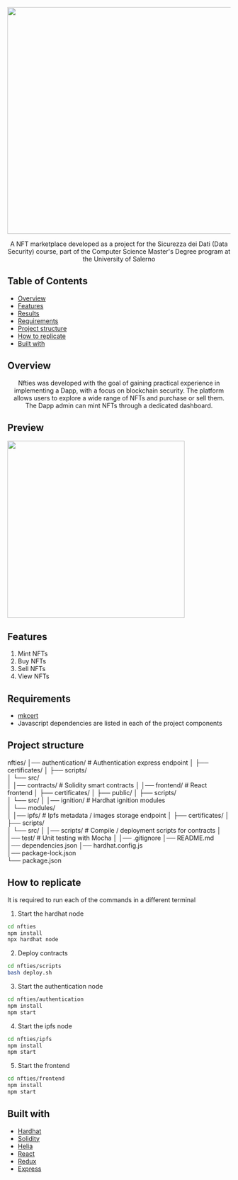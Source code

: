 <p align="center">
  <img src="![banner](https://github.com/user-attachments/assets/c1275780-27a0-4c19-9e65-58f3b9315289)" width="512" heigth="120">
</p>


<p align="center">
  A NFT marketplace developed as a project for the Sicurezza dei Dati (Data Security) course, part of the Computer Science Master's Degree program at the University of Salerno
</p>


## Table of Contents
- [Overview](#Overview)
- [Features](#Features)
- [Results](#Results)
- [Requirements](#Requirements)
- [Project structure](#Project-structure)
- [How to replicate](#How-to-replicate)
- [Built with](#Built-with)


## Overview 
<p align="center">
  Nfties was developed with the goal of gaining practical experience in implementing a Dapp, with a focus on blockchain security.
  The platform allows users to explore a wide range of NFTs and purchase or sell them. The Dapp admin can mint NFTs through a dedicated dashboard. 
</p>


## Preview
<p>
  <img src="" width="400" heigth="400">
</p>


## Features
1) Mint NFTs
2) Buy NFTs
3) Sell NFTs
4) View NFTs


## Requirements 
- [mkcert](https://github.com/awsaf49/artifact)
- Javascript dependencies are listed in each of the project components

## Project structure
nfties/
│── authentication/         # Authentication express endpoint
│   ├── certificates/
│	  ├── scripts/			
│   └── src/             	
│
│── contracts/        		  # Solidity smart contracts
│
│── frontend/               # React frontend
│   ├── certificates/
│	  ├── public/
│  	├── scripts/			
│   └── src/
│
│── ignition/               # Hardhat ignition modules	
│   └── modules/     
│
│── ipfs/                   # Ipfs metadata / images storage endpoint
│   ├── certificates/
│	  ├── scripts/			
│   └── src/
│
│── scripts/                # Compile / deployment scripts for contracts 
│
│── test/                	  # Unit testing with Mocha 
│
│── .gitignore
│── README.md               
│── dependencies.json
│── hardhat.config.js              
│── package-lock.json                
└── package.json             


## How to replicate
It is required to run each of the commands in a different terminal
1) Start the hardhat node
```bash
cd nfties
npm install
npx hardhat node
```
2) Deploy contracts
```bash
cd nfties/scripts
bash deploy.sh
```
3) Start the authentication node
```bash
cd nfties/authentication
npm install
npm start
```
4) Start the ipfs node
```bash
cd nfties/ipfs
npm install
npm start
```
5) Start the frontend
```bash
cd nfties/frontend
npm install
npm start
```


## Built with
- [Hardhat](https://hardhat.org/hardhat-network/docs/overview)
- [Solidity](https://soliditylang.org)
- [Helia](https://helia.io)
- [React](https://it.legacy.reactjs.org)
- [Redux](https://redux.js.org)
- [Express](https://expressjs.com)
